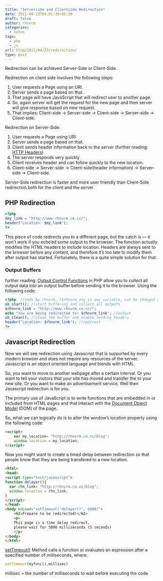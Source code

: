```yaml
---
title: "Serverside and Clientside Redirection"
date: 2011-04-23T00:01:30+05:30
draft: false
author: rhnvrm
categories:
  - notes
tags:
  - php
  - js
url: blog/2011/04/23/redirection/
type: post
---
```


Redirection can be achieved Server-Side or Client-Side.

Redirection on client side involves the following steps:

1. User requests a Page using an URI.
2. Server sends a page based on that. 
3. That page will have JavaScript that will redirect user to another page. 
4. So, again server will get the request for the new page and then server will 
give response based on new request.
5. That implies: 
Client-side -> Server-side -> Client-side -> Server-side -> Client-side.

Redirection on Server-Side:

1. User requests a Page using URI.
2. Server sends a page based on that.
3. Client sends header information back to the server 
(further reading: [HTTP Headers](http://www.softswot.com/http-header.php))
4. The server responds very quickly
5. Client receives header and can follow quickly to the new location.
6. Client-side -> Server-side -> Client-side(header information) -> Server-side -> Client-side.

Server-Side redirection is faster and more user friendly than Client-Side 
redirection both for the client and the server.

## PHP Redirection

```php
<?php
$my_link = "http://www.rhnvrm.co.cc/";
header("Location: $my_link");
?>
```

This piece of code redirects you to a different page, but the catch is — it 
won’t work if you echo‘ed some output to the browser. The function actually 
modifies the HTML headers to include location. Headers are always sent to the 
browser before any content, and therefore it’s too late to modify them after 
output has started. Fortunately, there is a quite
simple solution for that.

### Output Buffers 
further reading: [Output Control Functions](https://www.php.net/ref.outcontrol) 
in PHP allow you to collect all output data into an output buffer before sending
 it to the browser. Using the following code:

```php
<?php  //code by rhnvrm. ($rhnvrm_any is any variable, can be changed accordingly)
ob_start(); //start buffering and collect all outputs
$rhnvrm_link = "http://www.rhnvrm.co.cc/";
echo "You are being redirected to: $rhnvrm_link"; //output
ob_clean(); //clean the buffer and enable sending headers
header("Location: $rhnvrm_link"); //redirect
?>
```

## Javascript Redirection

Now we will see redirection using Javascript that is supported by every 
modern browser and does not require any resources of the server. Javascript is 
an object oriented language and blends with HTML.

So, you want to move to another webpage after a certain interval. Or you want 
to tell your visitors that your site has moved and transfer the to your 
new site. Or you want to make an advertisement service. Well then Javascript
redirection is for you.

The primary use of JavaScript is to write functions that are embedded in 
or included from HTML pages and that interact with the [Document Object 
Model](http://en.wikipedia.org/wiki/Document_Object_Model) (DOM) of the page.

So, what we can logically do is to alter the window’s location property 
using the following code:

```html
<script>
    var my_location= "http://rhnvrm.co.cc/blog";
    window.location = my_location;
</script>
```

Now you might want to create a timed delay between redirection so that 
people know that they are being transfered to a new location.

```html
<html>
<head>
<script type="text/javascript">
function delayer(){
  var rhn_link= "http://rhnvrm.co.cc/blog";
  window.location = rhn_link;
}
</script>
</head>
<body onLoad="setTimeout('delayer()', 5000)">
    <h2>Prepare to be redirected!</h2>
    <p>
    This page is a time delay redirect, 
    please wait for 5000 milliseconds (5 seconds)
    </p>
</body>
</html>
```

[setTimeout()](https://www.w3schools.com/jsref/met_win_settimeout.asp) Method 
calls a function or evaluates an expression after a specified number of 
milliseconds, where:

```javascript
setTimeout(myfunc(),millisec)
```

millisec = the number of milliseconds to wait before executing the code